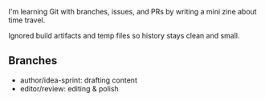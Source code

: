 I'm learning Git with branches, issues, and PRs by writing a mini zine about time travel.

Ignored build artifacts and temp files so history stays clean and small.

## Branches
- author/idea-sprint: drafting content
- editor/review: editing & polish
